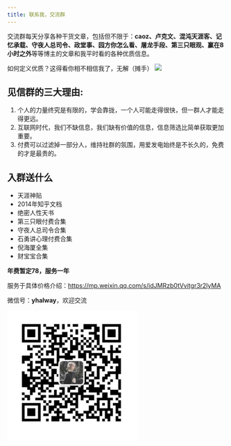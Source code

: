 ```yaml
---
title: 联系我，交流群
---
```


交流群每天分享各种干货文章，包括但不限于：**caoz、卢克文、混沌天涯客、记忆承载、守夜人总司令、政堂事、园方你怎么看、屠龙手段、第三只眼观、赢在8小时之外**等等博主的文章和我平时看的各种优质信息。

如何定义优质？这得看你相不相信我了，无解（摊手）
![](https://cdn.jsdelivr.net/gh/cwenan/blog.img/202310272034220.jpg)

## 见信群的三大理由:
1. 个人的力量终究是有限的，学会靠拢，一个人可能走得很快，但一群人才能走得更远。
2. 互联网时代，我们不缺信息，我们缺有价值的信息，信息筛选比简单获取更加重要。
3. 付费可以过滤掉一部分人，维持社群的氛围，用爱发电始终是不长久的，免费的才是最贵的。

## 入群送什么
- 天涯神贴
- 2014年知乎文档
- 绝密人性天书
- 第三只眼付费合集
- 守夜人总司令合集
- 石勇讲心理付费合集
- 倪海厦全集
- 财宝宝合集


**年费暂定78，服务一年** 

服务于具体价格介绍：https://mp.weixin.qq.com/s/idJMRzb0tVvitgr3r2lyMA

微信号：**yhalway**，欢迎交流

<img src="../.vuepress/public/wechat.jpg" width = "300" height = "300" alt="图片名称" align=center />
